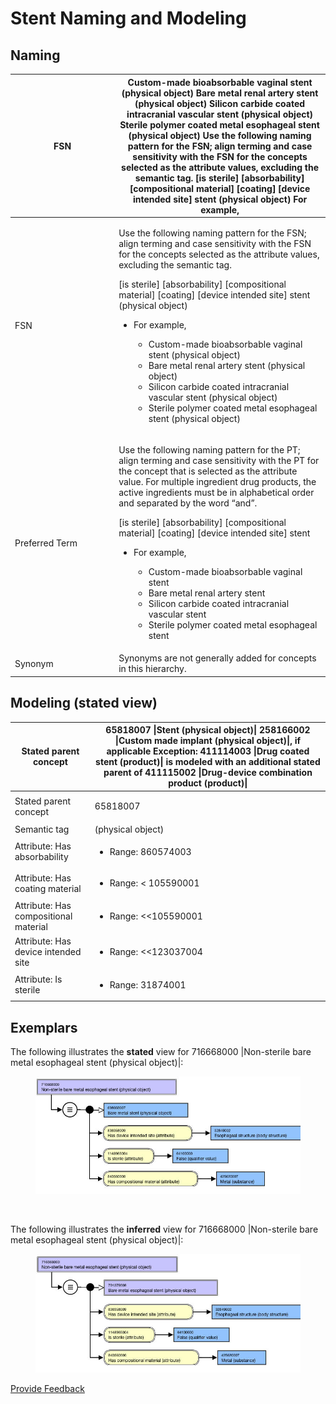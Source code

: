 # Stent Naming and Modeling

## Naming

<table><thead><tr><th width="152.1771240234375">FSN</th><th>Custom-made bioabsorbable vaginal stent (physical object) Bare metal renal artery stent (physical object) Silicon carbide coated intracranial vascular stent (physical object) Sterile polymer coated metal esophageal stent (physical object) Use the following naming pattern for the FSN; align terming and case sensitivity with the FSN for the concepts selected as the attribute values, excluding the semantic tag. [is sterile] [absorbability] [compositional material] [coating] [device intended site] stent (physical object) For example,</th></tr></thead><tbody><tr><td>FSN</td><td><p>Use the following naming pattern for the FSN; align terming and case sensitivity with the FSN for the concepts selected as the attribute values, excluding the semantic tag.</p><p>[is sterile] [absorbability] [compositional material] [coating] [device intended site] stent (physical object)</p><ul><li><p>For example,</p><ul><li>Custom-made bioabsorbable vaginal stent (physical object)</li><li>Bare metal renal artery stent (physical object)</li><li>Silicon carbide coated intracranial vascular stent (physical object)</li><li>Sterile polymer coated metal esophageal stent (physical object)</li></ul></li></ul></td></tr><tr><td>Preferred Term</td><td><p>Use the following naming pattern for the PT; align terming and case sensitivity with the PT for the concept that is selected as the attribute value.  For multiple ingredient drug products, the active ingredients must be in alphabetical order and separated by the word “and”.</p><p>[is sterile] [absorbability] [compositional material] [coating] [device intended site] stent</p><ul><li><p>For example,</p><ul><li>Custom-made bioabsorbable vaginal stent</li><li>Bare metal renal artery stent</li><li>Silicon carbide coated intracranial vascular stent</li><li>Sterile polymer coated metal esophageal stent</li></ul></li></ul></td></tr><tr><td>Synonym</td><td>Synonyms are not generally added for concepts in this hierarchy.</td></tr></tbody></table>

## Modeling (stated view)

| Stated parent concept                 | 65818007 \|Stent (physical object)\| 258166002 \|Custom made implant (physical object)\|, if applicable Exception: 411114003 \|Drug coated stent (product)\| is modeled with an additional stated parent of 411115002 \|Drug-device combination product (product)\|                                                  |
| ------------------------------------- | -------------------------------------------------------------------------------------------------------------------------------------------------------------------------------------------------------------------------------------------------------------------------------------------------------------------- |
| Stated parent concept                 | <p>65818007 |Stent (physical object)|</p><p>258166002 |Custom made implant (physical object)|, if applicable</p><ul><li>Exception: 411114003 |Drug coated stent (product)| is modeled with an additional stated parent of 411115002 |Drug-device combination product (product)| </li></ul>                           |
| Semantic tag                          | (physical object)                                                                                                                                                                                                                                                                                                    |
| Attribute: Has absorbability          | <ul><li>Range: 860574003 |Bioabsorbable (qualifier value)| OR 863965006 |Nonbioabsorbable (qualifier value)| OR 863968008 |Partially bioabsorbable (qualifier value)| </li><li>Cardinality: 0..1</li></ul>                                                                                                           |
| Attribute: Has coating material       | <ul><li>Range: &#x3C; 105590001 |Substance (substance)| </li><li>Cardinality: 0..1</li></ul>                                                                                                                                                                                                                         |
| Attribute: Has compositional material | <ul><li><p>Range: &#x3C;&#x3C;105590001 |Substance (substance)| </p><ul><li>NOTE: While the MRCM allowed range includes the top-level concept, 105590001 |Substance (substance)|, only the descendants should be used in modeling stent concepts.</li></ul></li><li>Cardinality: 0..*</li></ul>                      |
| Attribute: Has device intended site   | <ul><li><p>Range: &#x3C;&#x3C;123037004 |Body structure (body structure)| </p><ul><li>NOTE: While the MRCM allowed range includes the top-level concept, 123037004 |Body structure (body structure)|, only the descendants should be used in modeling stent concepts. </li></ul></li><li>Cardinality: 0..1</li></ul> |
| Attribute: Is sterile                 | <ul><li>Range: 31874001 |True (qualifier value)| OR 64100000 |False (qualifier value) </li></ul><ul><li>Cardinality: 0..1</li></ul>                                                                                                                                                                                  |

## Exemplars

The following illustrates the **stated** view for 716668000 |Non-sterile bare metal esophageal stent (physical object)|:

<figure><img src="../../../../../.gitbook/assets/image.png" alt=""><figcaption></figcaption></figure>

<figure><img src="../../../../../authoring/physical-object/images/174691271.png" alt=""><figcaption></figcaption></figure>

The following illustrates the **inferred** view for 716668000 |Non-sterile bare metal esophageal stent (physical object)|:

<figure><img src="../../../../../.gitbook/assets/image (182).png" alt=""><figcaption></figcaption></figure>

<a href="https://docs.google.com/forms/d/e/1FAIpQLScTmbZIf0UEQwYDkY27EEWBkaiYkHSbR0_9DmFrMLXoQLyL7Q/viewform?usp=pp_url&#x26;entry.1767247133=SCT+Editorial+Guide&#x26;entry.670899847=Stent%20Naming%20and%20Modeling" class="button primary">Provide Feedback</a>
